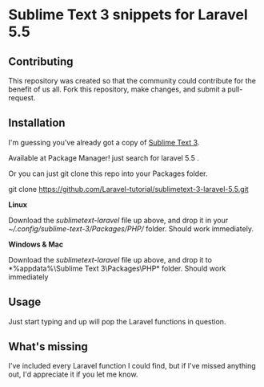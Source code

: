 Sublime Text 3 snippets for Laravel 5.5
==========================================


Contributing
------------

This repository was created so that the community could contribute for the benefit of us all. Fork this repository, make changes, and submit a pull-request.



Installation
------------

I'm guessing you've already got a copy of [Sublime Text 3].


Available at Package Manager! just search for laravel 5.5 .

Or you can just git clone this repo into your Packages folder.

git clone https://github.com/Laravel-tutorial/sublimetext-3-laravel-5.5.git



**Linux**

Download the *sublimetext-laravel* file up above, and drop it in your *~/.config/sublime-text-3/Packages/PHP/* folder. Should work immediately.

**Windows & Mac**

Download the *sublimetext-laravel* file up above, and drop it to *%appdata%\Sublime Text 3\Packages\PHP\* folder. Should work immediately

Usage
-----

Just start typing and up will pop the Laravel functions in question.



What's missing
--------------


[Laravel User Guide]:  https://laravel.com/docs/master

[Sublime Text 3]:   http://www.sublimetext.com/3

I've included every Laravel function I could find, but if I've missed anything out, I'd appreciate it if you let me know.




